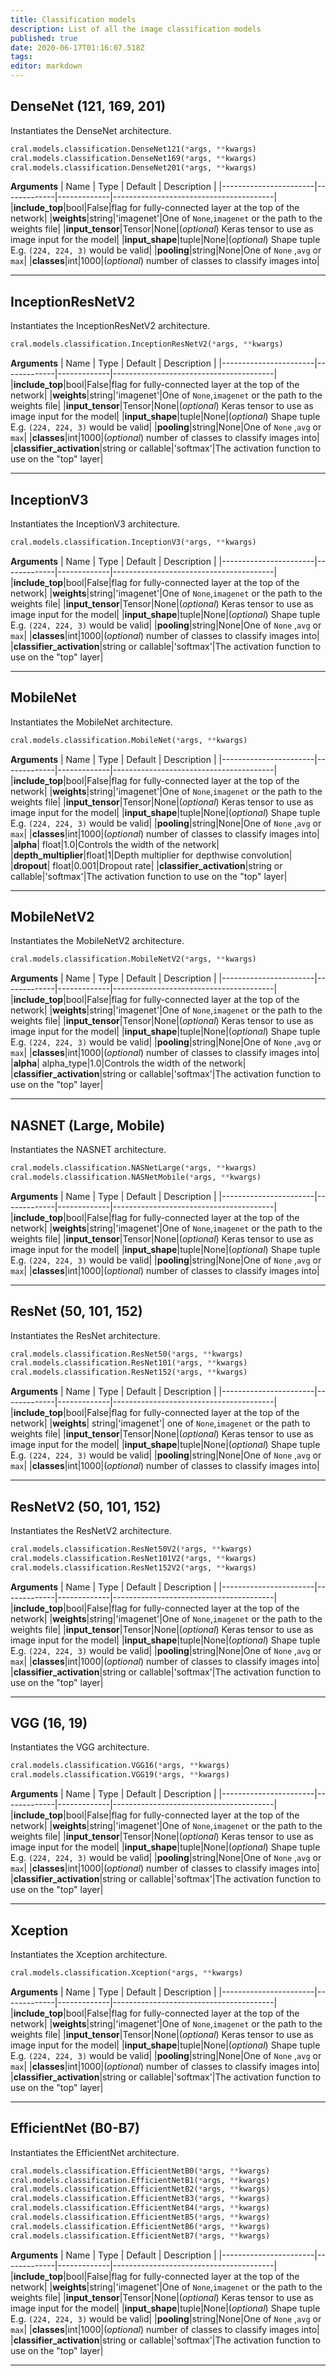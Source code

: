 ```yaml
---
title: Classification models
description: List of all the image classification models
published: true
date: 2020-06-17T01:16:07.518Z
tags: 
editor: markdown
---
```


## DenseNet (121, 169, 201)
Instantiates the DenseNet architecture.
```py
cral.models.classification.DenseNet121(*args, **kwargs)
cral.models.classification.DenseNet169(*args, **kwargs)
cral.models.classification.DenseNet201(*args, **kwargs)
```
**Arguments**
| Name                  | Type        | Default     | Description                            |
|-----------------------|-------------|-------------|----------------------------------------|
|**include_top**|bool|False|flag for fully-connected layer at the top of the network|
|**weights**|string|'imagenet'|One of `None`,`imagenet` or the path to the weights file|
|**input_tensor**|Tensor|None|(*optional*) Keras tensor to use as image input for the model|
|**input_shape**|tuple|None|(*optional*) Shape tuple E.g. `(224, 224, 3)` would be valid|
|**pooling**|string|None|One of `None` ,`avg` or `max`|
|**classes**|int|1000|(*optional*) number of classes to classify images into|

---

## InceptionResNetV2
Instantiates the InceptionResNetV2 architecture.
```py
cral.models.classification.InceptionResNetV2(*args, **kwargs)
```
**Arguments**
| Name                  | Type        | Default     | Description                            |
|-----------------------|-------------|-------------|----------------------------------------|
|**include_top**|bool|False|flag for fully-connected layer at the top of the network|
|**weights**|string|'imagenet'|One of `None`,`imagenet` or the path to the weights file|
|**input_tensor**|Tensor|None|(*optional*) Keras tensor to use as image input for the model|
|**input_shape**|tuple|None|(*optional*) Shape tuple E.g. `(224, 224, 3)` would be valid|
|**pooling**|string|None|One of `None` ,`avg` or `max`|
|**classes**|int|1000|(*optional*) number of classes to classify images into|
|**classifier_activation**|string or callable|'softmax'|The activation function to use on the "top" layer|

---

## InceptionV3
Instantiates the InceptionV3 architecture.

```py
cral.models.classification.InceptionV3(*args, **kwargs)
```
**Arguments**
| Name                  | Type        | Default     | Description                            |
|-----------------------|-------------|-------------|----------------------------------------|
|**include_top**|bool|False|flag for fully-connected layer at the top of the network|
|**weights**|string|'imagenet'|One of `None`,`imagenet` or the path to the weights file|
|**input_tensor**|Tensor|None|(*optional*) Keras tensor to use as image input for the model|
|**input_shape**|tuple|None|(*optional*) Shape tuple E.g. `(224, 224, 3)` would be valid|
|**pooling**|string|None|One of `None` ,`avg` or `max`|
|**classes**|int|1000|(*optional*) number of classes to classify images into|
|**classifier_activation**|string or callable|'softmax'|The activation function to use on the "top" layer|

---

## MobileNet
Instantiates the MobileNet architecture.
```py
cral.models.classification.MobileNet(*args, **kwargs)
```
**Arguments**
| Name                  | Type        | Default     | Description                            |
|-----------------------|-------------|-------------|----------------------------------------|
|**include_top**|bool|False|flag for fully-connected layer at the top of the network|
|**weights**|string|'imagenet'|One of `None`,`imagenet` or the path to the weights file|
|**input_tensor**|Tensor|None|(*optional*) Keras tensor to use as image input for the model|
|**input_shape**|tuple|None|(*optional*) Shape tuple E.g. `(224, 224, 3)` would be valid|
|**pooling**|string|None|One of `None` ,`avg` or `max`|
|**classes**|int|1000|(*optional*) number of classes to classify images into|
|**alpha**| float|1.0|Controls the width of the network|
|**depth_multiplier**|float|1|Depth multiplier for depthwise convolution|
|**dropout**| float|0.001|Dropout rate|
|**classifier_activation**|string or callable|'softmax'|The activation function to use on the "top" layer|

---

## MobileNetV2
Instantiates the MobileNetV2 architecture.
```py
cral.models.classification.MobileNetV2(*args, **kwargs)
```
**Arguments**
| Name                  | Type        | Default     | Description                            |
|-----------------------|-------------|-------------|----------------------------------------|
|**include_top**|bool|False|flag for fully-connected layer at the top of the network|
|**weights**|string|'imagenet'|One of `None`,`imagenet` or the path to the weights file|
|**input_tensor**|Tensor|None|(*optional*) Keras tensor to use as image input for the model|
|**input_shape**|tuple|None|(*optional*) Shape tuple E.g. `(224, 224, 3)` would be valid|
|**pooling**|string|None|One of `None` ,`avg` or `max`|
|**classes**|int|1000|(*optional*) number of classes to classify images into|
|**alpha**| alpha_type|1.0|Controls the width of the network|
|**classifier_activation**|string or callable|'softmax'|The activation function to use on the "top" layer|

---

## NASNET (Large, Mobile)
Instantiates the NASNET architecture.
```py
cral.models.classification.NASNetLarge(*args, **kwargs)
cral.models.classification.NASNetMobile(*args, **kwargs)
```
**Arguments**
| Name                  | Type        | Default     | Description                            |
|-----------------------|-------------|-------------|----------------------------------------|
|**include_top**|bool|False|flag for fully-connected layer at the top of the network|
|**weights**|string|'imagenet'|One of `None`,`imagenet` or the path to the weights file|
|**input_tensor**|Tensor|None|(*optional*) Keras tensor to use as image input for the model|
|**input_shape**|tuple|None|(*optional*) Shape tuple E.g. `(224, 224, 3)` would be valid|
|**pooling**|string|None|One of `None` ,`avg` or `max`|
|**classes**|int|1000|(*optional*) number of classes to classify images into|

---

## ResNet (50, 101, 152)
Instantiates the ResNet architecture.
```py
cral.models.classification.ResNet50(*args, **kwargs)
cral.models.classification.ResNet101(*args, **kwargs)
cral.models.classification.ResNet152(*args, **kwargs)
```
**Arguments**
| Name                  | Type        | Default     | Description                            |
|-----------------------|-------------|-------------|----------------------------------------|
|**include_top**|bool|False|flag for fully-connected layer at the top of the network|
|**weights**| string|'imagenet'| one of `None`,`imagenet` or the path to weights file|
|**input_tensor**|Tensor|None|(*optional*) Keras tensor to use as image input for the model|
|**input_shape**|tuple|None|(*optional*) Shape tuple E.g. `(224, 224, 3)` would be valid|
|**pooling**|string|None|One of `None` ,`avg` or `max`|
|**classes**|int|1000|(*optional*) number of classes to classify images into|

---

## ResNetV2 (50, 101, 152)
Instantiates the ResNetV2 architecture.
```py
cral.models.classification.ResNet50V2(*args, **kwargs)
cral.models.classification.ResNet101V2(*args, **kwargs)
cral.models.classification.ResNet152V2(*args, **kwargs)
```
**Arguments**
| Name                  | Type        | Default     | Description                            |
|-----------------------|-------------|-------------|----------------------------------------|
|**include_top**|bool|False|flag for fully-connected layer at the top of the network|
|**weights**|string|'imagenet'|One of `None`,`imagenet` or the path to the weights file|
|**input_tensor**|Tensor|None|(*optional*) Keras tensor to use as image input for the model|
|**input_shape**|tuple|None|(*optional*) Shape tuple E.g. `(224, 224, 3)` would be valid|
|**pooling**|string|None|One of `None` ,`avg` or `max`|
|**classes**|int|1000|(*optional*) number of classes to classify images into|
|**classifier_activation**|string or callable|'softmax'|The activation function to use on the "top" layer|

---

## VGG (16, 19)
Instantiates the VGG architecture.
```py
cral.models.classification.VGG16(*args, **kwargs)
cral.models.classification.VGG19(*args, **kwargs)
```
**Arguments**
| Name                  | Type        | Default     | Description                            |
|-----------------------|-------------|-------------|----------------------------------------|
|**include_top**|bool|False|flag for fully-connected layer at the top of the network|
|**weights**|string|'imagenet'|One of `None`,`imagenet` or the path to the weights file|
|**input_tensor**|Tensor|None|(*optional*) Keras tensor to use as image input for the model|
|**input_shape**|tuple|None|(*optional*) Shape tuple E.g. `(224, 224, 3)` would be valid|
|**pooling**|string|None|One of `None` ,`avg` or `max`|
|**classes**|int|1000|(*optional*) number of classes to classify images into|
|**classifier_activation**|string or callable|'softmax'|The activation function to use on the "top" layer|

---

## Xception
Instantiates the Xception architecture.
```py
cral.models.classification.Xception(*args, **kwargs)
```
**Arguments**
| Name                  | Type        | Default     | Description                            |
|-----------------------|-------------|-------------|----------------------------------------|
|**include_top**|bool|False|flag for fully-connected layer at the top of the network|
|**weights**|string|'imagenet'|One of `None`,`imagenet` or the path to the weights file|
|**input_tensor**|Tensor|None|(*optional*) Keras tensor to use as image input for the model|
|**input_shape**|tuple|None|(*optional*) Shape tuple E.g. `(224, 224, 3)` would be valid|
|**pooling**|string|None|One of `None` ,`avg` or `max`|
|**classes**|int|1000|(*optional*) number of classes to classify images into|
|**classifier_activation**|string or callable|'softmax'|The activation function to use on the "top" layer|

---

## EfficientNet (B0-B7)
Instantiates the EfficientNet architecture.
```py
cral.models.classification.EfficientNetB0(*args, **kwargs)
cral.models.classification.EfficientNetB1(*args, **kwargs)
cral.models.classification.EfficientNetB2(*args, **kwargs)
cral.models.classification.EfficientNetB3(*args, **kwargs)
cral.models.classification.EfficientNetB4(*args, **kwargs)
cral.models.classification.EfficientNetB5(*args, **kwargs)
cral.models.classification.EfficientNetB6(*args, **kwargs)
cral.models.classification.EfficientNetB7(*args, **kwargs)
```
**Arguments**
| Name                  | Type        | Default     | Description                            |
|-----------------------|-------------|-------------|----------------------------------------|
|**include_top**|bool|False|flag for fully-connected layer at the top of the network|
|**weights**|string|'imagenet'|One of `None`,`imagenet` or the path to the weights file|
|**input_tensor**|Tensor|None|(*optional*) Keras tensor to use as image input for the model|
|**input_shape**|tuple|None|(*optional*) Shape tuple E.g. `(224, 224, 3)` would be valid|
|**pooling**|string|None|One of `None` ,`avg` or `max`|
|**classes**|int|1000|(*optional*) number of classes to classify images into|
|**classifier_activation**|string or callable|'softmax'|The activation function to use on the "top" layer|

---

